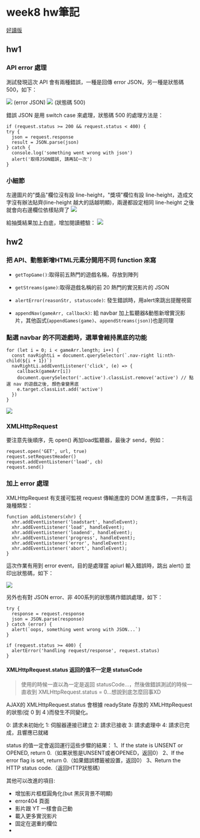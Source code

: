 # week8 hw筆記

[好讀版](https://hackmd.io/@ouR5x-oVSMy4d8R5uFsKNg/Hkt9ygnOO)

## hw1

### API error 處理
測試發現這次 API 會有兩種錯誤，一種是回傳 error JSON，另一種是狀態碼 500，如下：

![](https://i.imgur.com/VvCuUE8.png)
(error JSON)
![](https://i.imgur.com/mtM2yqb.png)
(狀態碼 500)

錯誤 JSON 是用 switch case 來處理，狀態碼 500 的處理方法是：
```javascript=
if (request.status >= 200 && request.status < 400) {
try {
  json = request.response
  result = JSON.parse(json)
} catch {
  console.log('something went wrong with json')
  alert('取得JSON錯誤, 請再試一次')
}
```

### 小細節

左邊圖片的"獎品"欄位沒有設 line-height，"獎項"欄位有設 line-height，造成文字沒有辦法貼齊(line-height 越大的話越明顯)，兩邊都設定相同 line-height 之後就會向右邊欄位依樣貼齊了
![](https://i.imgur.com/gzmnN3N.png)

給抽獎結果加上白底，增加閱讀體驗：
![](https://i.imgur.com/xVj4uGo.png)



## hw2

### 把 API、動態新增HTML元素分開用不同 function 來寫

* `getTopGame()`:取得前五熱門的遊戲名稱，存放到陣列

* `getStreams(game)`:取得遊戲名稱的前 20 熱門的實況影片的 JSON

* `alertError(reasonStr, statuscode)`: 發生錯誤時，用alert來跳出提醒視窗

* `appendNav(gameArr, callback)`: 給 navbar 加上監聽器&動態新增實況影片，其他函式(`appendGames(game)`、`appendStreams(json)`)也是同理

### 點選 navbar 的不同遊戲時，選單會維持黑底的功能

```javascript=
for (let i = 0; i < gameArr.length; i++) {
  const navRightLi = document.querySelector(`.nav-right li:nth-child(${i + 1})`)
  navRightLi.addEventListener('click', (e) => {
    callback(gameArr[i])
    document.querySelector('.active').classList.remove('active') // 點選 nav 的遊戲之後, 顏色會變黑底
    e.target.classList.add('active')
  })
}
```

![](https://i.imgur.com/0LEVdey.gif)


### XMLHttpRequest

要注意先後順序，先 open() 再加load監聽器，最後才 send，例如：
```javascript=
request.open('GET', url, true)
request.setRequestHeader()
request.addEventListener('load', cb)
request.send()
```


### 加上 error 處理

XMLHttpRequest 有支援可監視 request 傳輸進度的 DOM 進度事件，一共有這幾種類型：
```javascript=
function addListeners(xhr) {
  xhr.addEventListener('loadstart', handleEvent);
  xhr.addEventListener('load', handleEvent);
  xhr.addEventListener('loadend', handleEvent);
  xhr.addEventListener('progress', handleEvent);
  xhr.addEventListener('error', handleEvent);
  xhr.addEventListener('abort', handleEvent);
}
```

這次作業有用到 error event，目的是處理當 apiurl 輸入錯誤時，跳出 alert() 並印出狀態碼，如下：

![](https://i.imgur.com/dOBOaXD.png)

另外也有對 JSON error、非 400系列的狀態碼作錯誤處理，如下：

```javascript=
try {
  response = request.response
  json = JSON.parse(response)
} catch (error) {
  alert(`oops, something went wrong with JSON...`)
}
```

```javascript=
if (request.status >= 400) {
  alertError('handling request/response', request.status)
}
```

#### XMLHttpRequest.status 返回的值不一定是 statusCode
> 使用的時候一直以為一定是返回 statusCode...，然後做錯誤測試的時候一直收到 XMLHttpRequest.status = 0...想說到底怎麼回事XD

AJAX的 XMLHttpRequest.status 會根據 readyState 存放的 XMLHttpRequest 的狀態(從 0 到 4 )而發生不同變化。

0: 請求未初始化
1: 伺服器連接已建立
2: 請求已接收
3: 請求處理中
4: 請求已完成，且響應已就緒

status 的值一定會返回運行這些步驟的結果：
1、If the state is UNSENT or OPENED, return 0.（如果狀態是UNSENT或者OPENED，返回0）
2、If the error flag is set, return 0.（如果錯誤標籤被設置，返回0）
3、Return the HTTP status code.（返回HTTP狀態碼）

其他可以改進的項目:
* 增加影片框框圓角化(but 黑灰背景不明顯)
* error404 頁面
* 影片跟 YT 一樣會自己動
* 載入更多實況影片
* 固定在選重的欄位
* 